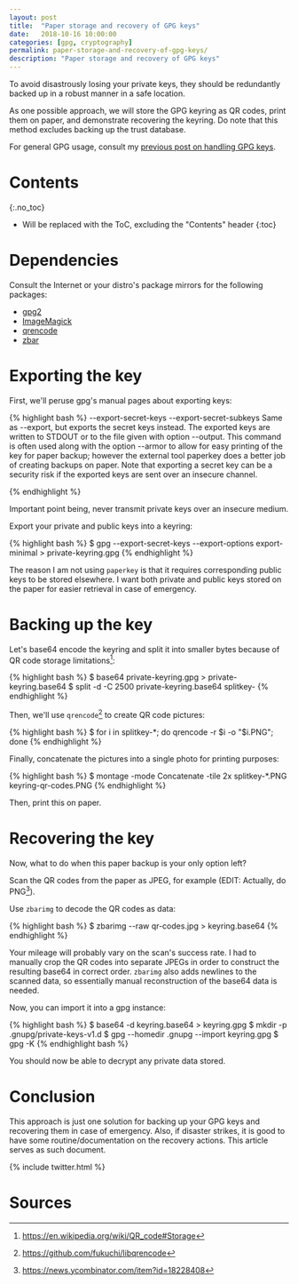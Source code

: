 ```yaml
---
layout: post
title:  "Paper storage and recovery of GPG keys"
date:   2018-10-16 10:00:00
categories: [gpg, cryptography]
permalink: paper-storage-and-recovery-of-gpg-keys/
description: "Paper storage and recovery of GPG keys"
---
```


To avoid disastrously losing your private keys, they should be redundantly backed up in a robust manner in a safe location. 

As one possible approach, we will store the GPG keyring as QR codes, print them on paper, and demonstrate recovering the keyring. Do note that this method excludes backing up the trust database.

For general GPG usage, consult my [previous post on handling GPG keys](/establish-cryptographic-identity-using-gnupg/).

# Contents
{:.no_toc}

* Will be replaced with the ToC, excluding the "Contents" header
{:toc}

# Dependencies

Consult the Internet or your distro's package mirrors for the following packages: 

- [gpg2](https://gnupg.org/)
- [ImageMagick](https://github.com/ImageMagick/ImageMagick)
- [qrencode](https://github.com/fukuchi/libqrencode)
- [zbar](http://zbar.sourceforge.net/)

# Exporting the key

First, we'll peruse gpg's manual pages about exporting keys:

{% highlight bash %}
--export-secret-keys
--export-secret-subkeys
       Same as --export, but exports the secret keys instead.  The exported keys are written to STDOUT or to the file given with option --output.  This command is often used along with the option  --armor  to  allow  for  easy
       printing  of  the  key  for paper backup; however the external tool paperkey does a better job of creating backups on paper.  Note that exporting a secret key can be a security risk if the exported keys are sent over an
       insecure channel.

{% endhighlight %}

Important point being, never transmit private keys over an insecure medium.

Export your private and public keys into a keyring:

{% highlight bash %}
$ gpg --export-secret-keys --export-options export-minimal > private-keyring.gpg
{% endhighlight %}

The reason I am not using `paperkey` is that it requires corresponding public keys to be stored elsewhere. I want both private and public keys stored on the paper for easier retrieval in case of emergency. 

# Backing up the key

Let's base64 encode the keyring and split it into smaller bytes because of QR code storage limitations[^qr-code-storage]:

{% highlight bash %}
$ base64 private-keyring.gpg > private-keyring.base64
$ split -d -C 2500 private-keyring.base64 splitkey-
{% endhighlight %}

Then, we'll use `qrencode`[^qrencode] to create QR code pictures:

{% highlight bash %}
$ for i in splitkey-*; do qrencode -r $i -o "$i.PNG"; done
{% endhighlight %}

Finally, concatenate the pictures into a single photo for printing purposes:

{% highlight bash %}
$ montage -mode Concatenate -tile 2x splitkey-*.PNG keyring-qr-codes.PNG
{% endhighlight %}

Then, print this on paper.

# Recovering the key

Now, what to do when this paper backup is your only option left?

Scan the QR codes from the paper as JPEG, for example (EDIT: Actually, do PNG[^png-correction]).

Use `zbarimg` to decode the QR codes as data:

{% highlight bash %}
$ zbarimg --raw qr-codes.jpg > keyring.base64
{% endhighlight %}

Your mileage will probably vary on the scan's success rate. I had to manually crop the QR codes into separate JPEGs in order to construct the resulting base64 in correct order. `zbarimg` also adds newlines to the scanned data, so essentially manual reconstruction of the base64 data is needed.

Now, you can import it into a gpg instance:

{% highlight bash %}
$ base64 -d keyring.base64 > keyring.gpg
$ mkdir -p .gnupg/private-keys-v1.d
$ gpg --homedir .gnupg --import keyring.gpg
$ gpg -K
{% endhighlight bash %}

You should now be able to decrypt any private data stored.

# Conclusion

This approach is just one solution for backing up your GPG keys and recovering them in case of emergency. Also, if disaster strikes, it is good to have some routine/documentation on the recovery actions. This article serves as such document.

{% include twitter.html %}

# Sources
[^paperkey]:<http://www.jabberwocky.com/software/paperkey/>
[^qrencode]:<https://github.com/fukuchi/libqrencode>
[^qr-code-storage]:<https://en.wikipedia.org/wiki/QR_code#Storage>
[^png-correction]:<https://news.ycombinator.com/item?id=18228408>
